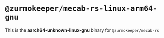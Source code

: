 # `@zurmokeeper/mecab-rs-linux-arm64-gnu`

This is the **aarch64-unknown-linux-gnu** binary for `@zurmokeeper/mecab-rs`
